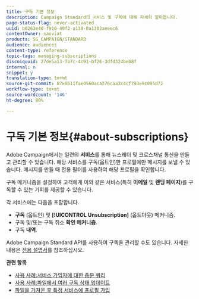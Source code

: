 ```yaml
---
title: 구독 기본 정보
description: Campaign Standard의 서비스 및 구독에 대해 자세히 알아봅니다.
page-status-flag: never-activated
uuid: b0263e40-f910-49f2-a138-0a1302aeeec6
contentOwner: sauviat
products: SG_CAMPAIGN/STANDARD
audience: audiences
content-type: reference
topic-tags: managing-subscriptions
discoiquuid: 27de5a13-7b7c-4c91-bf26-3dfd324beb8f
internal: n
snippet: y
translation-type: tm+mt
source-git-commit: 87e0611fae0560aca276caa3c4cf793e9c095d72
workflow-type: tm+mt
source-wordcount: '146'
ht-degree: 80%

---
```



# 구독 기본 정보{#about-subscriptions}

Adobe Campaign에서는 일련의 **서비스**&#x200B;를 통해 뉴스레터 및 크로스채널 통신을 만들고 관리할 수 있습니다. 해당 서비스를 구독(옵트인)한 프로필에만 메시지를 보낼 수 있습니다. 메시지를 만들 때 전용 필터를 사용하여 해당 프로필을 확인합니다.

구독 메커니즘을 설정하여 고객에게 이와 같은 서비스(특히 **이메일** 및 **랜딩 페이지**)를 구독할 수 있는 기회를 제공할 수 있습니다.

각 서비스에는 다음을 포함합니다.

* **구독** (옵트인) 및 **[!UICONTROL Unsubscription]** (옵트아웃) 메커니즘.
* 구독 및/또는 구독 취소 **확인 메커니즘**.
* 구독 **내역**.

Adobe Campaign Standard API를 사용하여 구독을 관리할 수도 있습니다. 자세한 내용은 [전용 설명서](../../api/using/creating-a-service.md)를 참조하십시오.

**관련 항목**

* [사용 사례:서비스 가입자에 대한 증분 쿼리](../../automating/using/incremental-query-on-subscribers.md)
* [사용 사례:파일에서 여러 구독 상태 업데이트](../../automating/using/updating-subscriptions-from-file.md)
* [파일을 가져온 후 특정 서비스에 프로필 가입](../../automating/using/subscribing-profiles-from-file.md)
